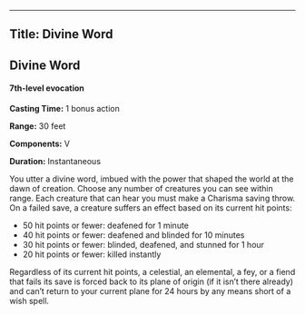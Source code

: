 -------------------------
Title: Divine Word
-------------------------

## Divine Word

#### 7th-level evocation


**Casting Time:** 1 bonus action

**Range:** 30 feet

**Components:** V

**Duration:** Instantaneous


You utter a divine word, imbued with the power that shaped the world at
the dawn of creation. Choose any number of creatures you can see within
range. Each creature that can hear you must make a Charisma saving
throw. On a failed save, a creature suffers an effect based on its
current hit points:

- 50 hit points or fewer: deafened for 1 minute
- 40 hit points or fewer: deafened and blinded for 10 minutes
- 30 hit points or fewer: blinded, deafened, and stunned for 1 hour
- 20 hit points or fewer: killed instantly

Regardless of its current hit
points, a celestial, an elemental, a fey, or a fiend that fails its save is forced
back to its plane of origin (if it isn’t there already) and can’t return
to your current plane for 24 hours by any means short of a
wish spell.


